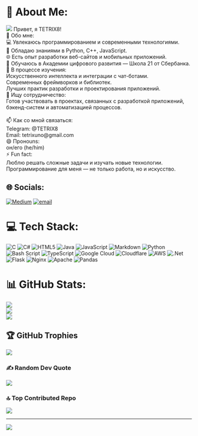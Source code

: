 # 💫 About Me:
<img src="https://github.com/amart302/amart302/blob/main/GIF/github-user-contribution.svg" />
Привет, я TETRIX8!<br>👀 Обо мне:<br>💻 Увлекаюсь программированием и современными технологиями.<br>🔧 Обладаю знаниями в Python, C++, JavaScript.<br>🌐 Есть опыт разработки веб-сайтов и мобильных приложений.<br>🧠 Обучаюсь в Академии цифрового развития — Школа 21 от Сбербанка.<br>🌱 В процессе изучения:<br>Искусственного интеллекта и интеграции с чат-ботами.<br>Современных фреймворков и библиотек.<br>Лучших практик разработки и проектирования приложений.<br>💞️ Ищу сотрудничество:<br>Готов участвовать в проектах, связанных с разработкой приложений, бэкенд-систем и автоматизацией процессов.<br><br>📫 Как со мной связаться:<br>Telegram: @TETRIX8<br>Email: tetrixuno@gmail.com<br>😄 Пронouns:<br>он/его (he/him)<br>⚡ Fun fact:<br>Люблю решать сложные задачи и изучать новые технологии. Программирование для меня — не только работа, но и искусство.


## 🌐 Socials:
[![Medium](https://img.shields.io/badge/Medium-12100E?logo=medium&logoColor=white)](https://akproject.lovable.app/) [![email](https://img.shields.io/badge/Email-D14836?logo=gmail&logoColor=white)](mailto:tetrixuno@gmai.com) 

# 💻 Tech Stack:
![C](https://img.shields.io/badge/c-%2300599C.svg?style=for-the-badge&logo=c&logoColor=white) ![C#](https://img.shields.io/badge/c%23-%23239120.svg?style=for-the-badge&logo=csharp&logoColor=white) ![HTML5](https://img.shields.io/badge/html5-%23E34F26.svg?style=for-the-badge&logo=html5&logoColor=white) ![Java](https://img.shields.io/badge/java-%23ED8B00.svg?style=for-the-badge&logo=openjdk&logoColor=white) ![JavaScript](https://img.shields.io/badge/javascript-%23323330.svg?style=for-the-badge&logo=javascript&logoColor=%23F7DF1E) ![Markdown](https://img.shields.io/badge/markdown-%23000000.svg?style=for-the-badge&logo=markdown&logoColor=white) ![Python](https://img.shields.io/badge/python-3670A0?style=for-the-badge&logo=python&logoColor=ffdd54) ![Bash Script](https://img.shields.io/badge/bash_script-%23121011.svg?style=for-the-badge&logo=gnu-bash&logoColor=white) ![TypeScript](https://img.shields.io/badge/typescript-%23007ACC.svg?style=for-the-badge&logo=typescript&logoColor=white) ![Google Cloud](https://img.shields.io/badge/GoogleCloud-%234285F4.svg?style=for-the-badge&logo=google-cloud&logoColor=white) ![Cloudflare](https://img.shields.io/badge/Cloudflare-F38020?style=for-the-badge&logo=Cloudflare&logoColor=white) ![AWS](https://img.shields.io/badge/AWS-%23FF9900.svg?style=for-the-badge&logo=amazon-aws&logoColor=white) ![.Net](https://img.shields.io/badge/.NET-5C2D91?style=for-the-badge&logo=.net&logoColor=white) ![Flask](https://img.shields.io/badge/flask-%23000.svg?style=for-the-badge&logo=flask&logoColor=white) ![Nginx](https://img.shields.io/badge/nginx-%23009639.svg?style=for-the-badge&logo=nginx&logoColor=white) ![Apache](https://img.shields.io/badge/apache-%23D42029.svg?style=for-the-badge&logo=apache&logoColor=white) ![Pandas](https://img.shields.io/badge/pandas-%23150458.svg?style=for-the-badge&logo=pandas&logoColor=white)
# 📊 GitHub Stats:
![](https://github-readme-stats.vercel.app/api?username=Tetrix8&theme=highcontrast&hide_border=false&include_all_commits=true&count_private=true)<br/>
![](https://nirzak-streak-stats.vercel.app/?user=Tetrix8&theme=highcontrast&hide_border=false)<br/>
![](https://github-readme-stats.vercel.app/api/top-langs/?username=Tetrix8&theme=highcontrast&hide_border=false&include_all_commits=true&count_private=true&layout=compact)

## 🏆 GitHub Trophies
![](https://github-profile-trophy.vercel.app/?username=Tetrix8&theme=tokyonight&no-frame=false&no-bg=false&margin-w=4)

### ✍️ Random Dev Quote
![](https://quotes-github-readme.vercel.app/api?type=horizontal&theme=radical)

### 🔝 Top Contributed Repo
![](https://github-contributor-stats.vercel.app/api?username=Tetrix8&limit=5&theme=dark&combine_all_yearly_contributions=true)

---
[![](https://visitcount.itsvg.in/api?id=Tetrix8&icon=0&color=0)](https://visitcount.itsvg.in)

<!-- Proudly created with GPRM ( https://gprm.itsvg.in ) -->
